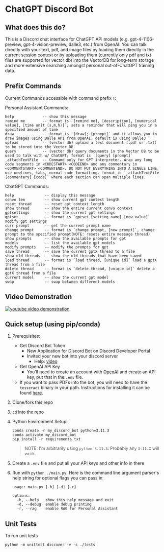 # ChatGPT Discord Bot 

## What does this do?
This is a Discord chat interface for ChatGPT API models (e.g. gpt-4-1106-preview, gpt-4-vision-preview, dalle3, etc.) from OpenAI. 
You can talk directly with your text, pdf, and image files by loading them directly in the current session context or by uploading them 
(currently only pdf and txt files are supported for vector db) into the VectorDB for long-term storage and more extensive searching 
amongst personal out-of-ChatGPT training data.

## Prefix Commands
Current Commands accessible with command prefix `!`:

Personal Assistant Commands:
```
help             -- show this message
remind me        -- format is `[remind me], [description], [numerical value], [time unit (s,m,h)]`; sets a reminder that will ping you in a specified amount of time
draw             -- format is `[draw]; [prompt]` and it allows you to draw images using Dalle API from OpenAI, default is using Dalle3
upload           -- (vector db) upload a text document (.pdf or .txt) to be stored into the Vector DB
query            -- (vector db) query documents in the Vector DB to be used to talk with w/ ChatGPT; format is `[query] [prompt]`
_attachTextFile  -- Command only for GPT interpreter. Wrap any long code segments in <CODESTART> <CODEEND> and any commentary in <COMMENTSTART> <COMMENTEND>. DO NOT PUT EVERYTHING INTO A SINGLE LINE, use newlines, tabs, normal code formatting. format is `_attachTextFile [commentary] [code]` where each section can span multiple lines.
```

ChatGPT Commands:
```
help              -- display this message
convo len         -- show current gpt context length
reset thread      -- reset gpt context length
show thread       -- show the entire current convo context
gptsettings       -- show the current gpt settings
gptset            -- format is `gptset [setting_name] [new_value]` modify gpt settings
curr prompt       -- get the current prompt name
change prompt     -- format is `change prompt, [new prompt]`, change prompt to the specified prompt(NOTE: resets entire message thread)
show prompts      -- show the available prompts for gpt
models            -- list the available gpt models
modify prompts    -- modify the prompts for gpt
save thread       -- save the current gptX thread to a file
show old threads  -- show the old threads that have been saved
load thread       -- format is `load thread, [unique id]` load a gptX thread from a file
delete thread     -- format is `delete thread, [unique id]` delete a gptX thread from a file
current model     -- show the current gpt model
swap              -- swap between different models
```

## Video Demonstration
[![youtube video demonstration](https://img.youtube.com/vi/KFOIwvz3dY4/0.jpg)](https://www.youtube.com/watch?v=KFOIwvz3dY4)

## Quick setup (using pip/conda)
1. Prerequisites:
    - Get Discord Bot Token
      - New Application for Discord Bot on Discord Developer Portal
      - Invited your new bot into your discord server
        - Help: [video](https://www.youtube.com/watch?v=hoDLj0IzZMU) 
    - Get OpenAI API Key
      - You'll need to create an account with [OpenAI](https://openai.com/) and create an API key, put that in the `.env` file.
    - If you want to pass PDFs into the bot, you will need to have the `tesseract` binary
    in your path. Instructions for installing it can be found [here](https://github.com/tesseract-ocr/tesseract?tab=readme-ov-file#installing-tesseract).

2. Clone/fork this repo
3. `cd` into the repo
4. Python Environment Setup:
    ```
    conda create -n my_discord_bot python=3.11.3
    conda activate my_discord_bot
    pip install -r requirements.txt
    ```
    > NOTE: I'm arbitrarily using `python 3.11.3`. Probably any `3.11.X` will work. 
5. Create a `.env` file and put all your API keys and other info in there
6. Run with `python ./main.py`. Here is the command line argument parser's help string for optional flags you can pass in:
    ```
    usage: main.py [-h] [-d] [-r]

    options:
      -h, --help   show this help message and exit
      -d, --debug  enable debug printing
      -r, --rag    enable RAG for Personal Assistant
    ```

## Unit Tests

To run unit tests
```
python -m unittest discover -v -s ./tests
```